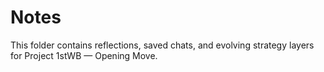# Notes

This folder contains reflections, saved chats, and evolving strategy layers for Project 1stWB — Opening Move.

